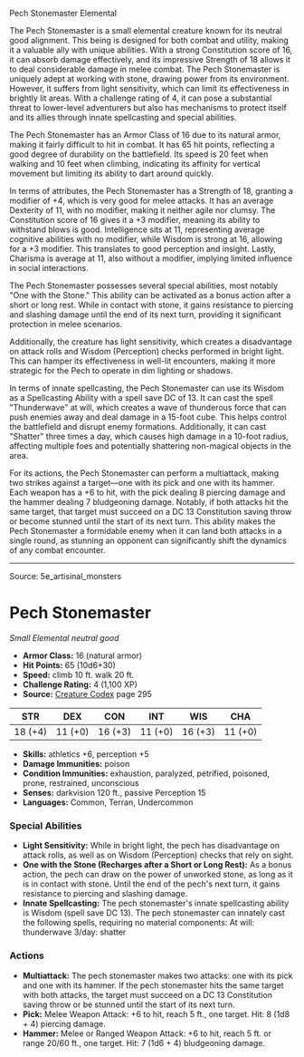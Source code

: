 <MonsterName/>Pech Stonemaster</MonsterName>
<CreatureType/>Elemental</CreatureType>

<summary>The Pech Stonemaster is a small elemental creature known for its neutral good alignment. This being is designed for both combat and utility, making it a valuable ally with unique abilities. With a strong Constitution score of 16, it can absorb damage effectively, and its impressive Strength of 18 allows it to deal considerable damage in melee combat. The Pech Stonemaster is uniquely adept at working with stone, drawing power from its environment. However, it suffers from light sensitivity, which can limit its effectiveness in brightly lit areas. With a challenge rating of 4, it can pose a substantial threat to lower-level adventurers but also has mechanisms to protect itself and its allies through innate spellcasting and special abilities.</summary>

<detail>

The Pech Stonemaster has an Armor Class of 16 due to its natural armor, making it fairly difficult to hit in combat. It has 65 hit points, reflecting a good degree of durability on the battlefield. Its speed is 20 feet when walking and 10 feet when climbing, indicating its affinity for vertical movement but limiting its ability to dart around quickly. 

In terms of attributes, the Pech Stonemaster has a Strength of 18, granting a modifier of +4, which is very good for melee attacks. It has an average Dexterity of 11, with no modifier, making it neither agile nor clumsy. The Constitution score of 16 gives it a +3 modifier, meaning its ability to withstand blows is good. Intelligence sits at 11, representing average cognitive abilities with no modifier, while Wisdom is strong at 16, allowing for a +3 modifier. This translates to good perception and insight. Lastly, Charisma is average at 11, also without a modifier, implying limited influence in social interactions.

The Pech Stonemaster possesses several special abilities, most notably "One with the Stone." This ability can be activated as a bonus action after a short or long rest. While in contact with stone, it gains resistance to piercing and slashing damage until the end of its next turn, providing it significant protection in melee scenarios. 

Additionally, the creature has light sensitivity, which creates a disadvantage on attack rolls and Wisdom (Perception) checks performed in bright light. This can hamper its effectiveness in well-lit encounters, making it more strategic for the Pech to operate in dim lighting or shadows.

In terms of innate spellcasting, the Pech Stonemaster can use its Wisdom as a Spellcasting Ability with a spell save DC of 13. It can cast the spell "Thunderwave" at will, which creates a wave of thunderous force that can push enemies away and deal damage in a 15-foot cube. This helps control the battlefield and disrupt enemy formations. Additionally, it can cast "Shatter" three times a day, which causes high damage in a 10-foot radius, affecting multiple foes and potentially shattering non-magical objects in the area. 

For its actions, the Pech Stonemaster can perform a multiattack, making two strikes against a target—one with its pick and one with its hammer. Each weapon has a +6 to hit, with the pick dealing 8 piercing damage and the hammer dealing 7 bludgeoning damage. Notably, if both attacks hit the same target, that target must succeed on a DC 13 Constitution saving throw or become stunned until the start of its next turn. This ability makes the Pech Stonemaster a formidable enemy when it can land both attacks in a single round, as stunning an opponent can significantly shift the dynamics of any combat encounter.</detail>



---

Source: 5e_artisinal_monsters

# Pech Stonemaster

*Small* *Elemental* *neutral good*

- **Armor Class:** 16 (natural armor)
- **Hit Points:** 65 (10d6+30)
- **Speed:** climb 10 ft. walk 20 ft.
- **Challenge Rating:** 4 (1,100 XP)
- **Source:** [Creature Codex](https://koboldpress.com/kpstore/product/creature-codex-for-5th-edition-dnd) page 295

| STR | DEX | CON | INT | WIS | CHA |
| --- | --- | --- | --- | --- | --- |
| 18 (+4) | 11 (+0) | 16 (+3) | 11 (+0) | 16 (+3) | 11 (+0) |

- **Skills:** athletics +6, perception +5
- **Damage Immunities:** poison
- **Condition Immunities:** exhaustion, paralyzed, petrified, poisoned, prone, restrained, unconscious
- **Senses:** darkvision 120 ft., passive Perception 15
- **Languages:** Common, Terran, Undercommon

### Special Abilities

- **Light Sensitivity:** While in bright light, the pech has disadvantage on attack rolls, as well as on Wisdom (Perception) checks that rely on sight.
- **One with the Stone (Recharges after a Short or Long Rest):** As a bonus action, the pech can draw on the power of unworked stone, as long as it is in contact with stone. Until the end of the pech's next turn, it gains resistance to piercing and slashing damage.
- **Innate Spellcasting:** The pech stonemaster's innate spellcasting ability is Wisdom (spell save DC 13). The pech stonemaster can innately cast the following spells, requiring no material components:
At will: thunderwave
3/day: shatter

### Actions

- **Multiattack:** The pech stonemaster makes two attacks: one with its pick and one with its hammer. If the pech stonemaster hits the same target with both attacks, the target must succeed on a DC 13 Constitution saving throw or be stunned until the start of its next turn.
- **Pick:** Melee Weapon Attack: +6 to hit, reach 5 ft., one target. Hit: 8 (1d8 + 4) piercing damage.
- **Hammer:** Melee or Ranged Weapon Attack: +6 to hit, reach 5 ft. or range 20/60 ft., one target. Hit: 7 (1d6 + 4) bludgeoning damage.





